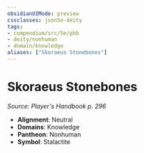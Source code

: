```yaml
---
obsidianUIMode: preview
cssclasses: json5e-deity
tags:
- compendium/src/5e/phb
- deity/nonhuman
- domain/knowledge
aliases: ["Skoraeus Stonebones"]
---
```

# Skoraeus Stonebones
*Source: Player's Handbook p. 296* 

- **Alignment**: Neutral
- **Domains**: Knowledge
- **Pantheon**: Nonhuman
- **Symbol**: Stalactite